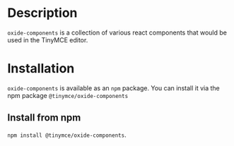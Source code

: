 # Description

`oxide-components` is a collection of various react components that would be used in the TinyMCE editor.
# Installation

`oxide-components` is available as an `npm` package. You can install it via the npm package `@tinymce/oxide-components`

## Install from npm

`npm install @tinymce/oxide-components`.
